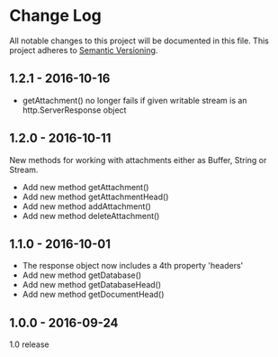 # Change Log
All notable changes to this project will be documented in this file.
This project adheres to [Semantic Versioning](http://semver.org/).

## 1.2.1 - 2016-10-16
- getAttachment() no longer fails if given writable stream is an http.ServerResponse object

## 1.2.0 - 2016-10-11
New methods for working with attachments either as Buffer, String 
or Stream.
- Add new method getAttachment()
- Add new method getAttachmentHead()
- Add new method addAttachment()
- Add new method deleteAttachment()

## 1.1.0 - 2016-10-01
- The response object now includes a 4th property 'headers'
- Add new method getDatabase()
- Add new method getDatabaseHead()
- Add new method getDocumentHead()

## 1.0.0 - 2016-09-24
1.0 release
